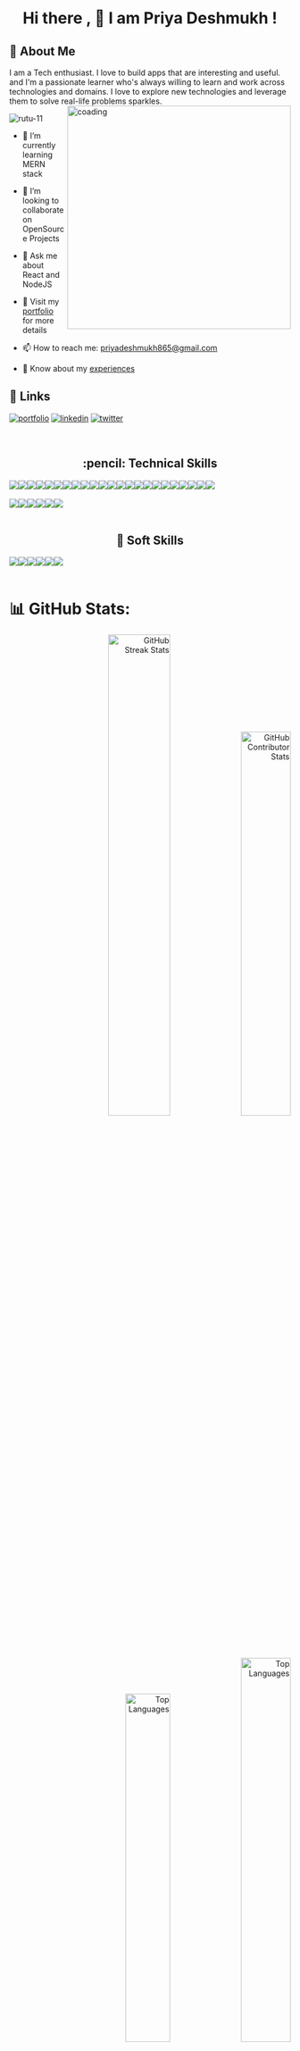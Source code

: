 
<h1 align="center">Hi there , 👋 I am Priya Deshmukh !</h1>

## 🚀 About Me
I am a Tech enthusiast. I love to build apps that are interesting and useful. and I'm a passionate learner who's always willing to learn and work across technologies and domains. I love to explore new technologies and leverage them to solve real-life problems sparkles.
<img align="right"  alt="coading" marginLeft="20px" width="400" height="400" src="https://cdn.dribbble.com/userupload/26889094/file/original-b78aa210ce37e92b670844decf2f2910.gif"/>
<p align="left"> <img src="https://komarev.com/ghpvc/?username=rutu-11&label=Profile%20views&color=0e75b6&style=flat" alt="rutu-11" /> </p>


- 🌱 I’m currently learning MERN stack

- 👯 I’m looking to collaborate on OpenSource Projects

- 💬 Ask me about React and NodeJS

- 💼 Visit my [portfolio](https://priyaportfolio-nine.vercel.app/) for more details

- 📫 How to reach me: [priyadeshmukh865@gmail.com](priyadeshmukh865@gmail.com)

- 📄 Know about my [experiences](https://drive.google.com/file/d/143dfV225lWiSEuqvRVv--eYMno1njKl8/view)



## 🔗 Links
[![portfolio](https://img.shields.io/badge/my_portfolio-000?style=for-the-badge&logo=ko-fi&logoColor=white)](https://priyaportfolio-nine.vercel.app/)
[![linkedin](https://img.shields.io/badge/linkedin-0A66C2?style=for-the-badge&logo=linkedin&logoColor=white)](https://www.linkedin.com/in/priya-deshmukh-29a759130/)
[![twitter](https://img.shields.io/badge/twitter-1DA1F2?style=for-the-badge&logo=twitter&logoColor=white)](https://twitter.com/priyades12)

<br/>

<h2 align='center'> :pencil: Technical Skills</h2>

<div align='center' style="display: flex;">
  <img src="https://img.shields.io/badge/HTML5-E34F26?style=for-the-badge&logo=html5&logoColor=white" />
  <img src="https://img.shields.io/badge/CSS3-1572B6?style=for-the-badge&logo=css3&logoColor=white" />
  <img src="https://img.shields.io/badge/JavaScript-323330?style=for-the-badge&logo=javascript&logoColor=F7DF1E" />
  <img src="https://img.shields.io/badge/React-20232A?style=for-the-badge&logo=react&logoColor=61DAFB" />
  <img src="https://img.shields.io/badge/Redux-593D88?style=for-the-badge&logo=redux&logoColor=white" />
  <img src="https://img.shields.io/badge/React_Router-CA4245?style=for-the-badge&logo=react-router&logoColor=white" />
  <img src="https://img.shields.io/badge/React%20Hook%20Form-%23EC5990.svg?style=for-the-badge&logo=reacthookform&logoColor=white" />  
  <img src="https://img.shields.io/badge/typescript-%23007ACC.svg?style=for-the-badge&logo=typescript&logoColor=white" />
  <img src="https://img.shields.io/badge/JWT-black?style=for-the-badge&logo=JSON%20web%20tokens" />
  <img src="https://img.shields.io/badge/Next.js-black?style=for-the-badge&logo=next.js&logoColor=white" />
  <img src="https://img.shields.io/badge/Node.js-43853D?style=for-the-badge&logo=node.js&logoColor=white" />
  <img src="https://img.shields.io/badge/Express.js-404D59?style=for-the-badge" />
  <img src="https://img.shields.io/badge/MongoDB-2e542d?style=for-the-badge&logo=mongodb&logoColor=white" />
  <img src="https://img.shields.io/badge/Java-0064FF?style=for-the-badge&logo=java&logoColor=black" />
  <img src="https://img.shields.io/badge/Socket.io-black?style=for-the-badge&logo=socket.io&badgeColor=010101" />
  <img src="https://img.shields.io/badge/Material--UI-0081CB?style=for-the-badge&logo=material-ui&logoColor=white" />
  <img src="https://img.shields.io/badge/Bootstrap-9400d3?style=for-the-badge&logo=bootstrap&logoColor=violet" />
  <img src="https://img.shields.io/badge/chakra-%234ED1C5.svg?style=for-the-badge&logo=chakraui&logoColor=white" />
  <img src="https://img.shields.io/badge/firebase-%23039BE5.svg?style=for-the-badge&logo=firebase&logoColor=white" />
  <img src="https://img.shields.io/badge/yarn-%232C8EBB.svg?style=for-the-badge&logo=yarn&logoColor=white" />
  <img src="https://img.shields.io/badge/vite-%23646CFF.svg?style=for-the-badge&logo=vite&logoColor=white" />
  <img src="https://img.shields.io/badge/figma-%23F24E1E.svg?style=for-the-badge&logo=figma&logoColor=white" />
  <img src="https://img.shields.io/badge/styled--components-DB7093?style=for-the-badge&logo=styled-components&logoColor=white" />  
</div>
<br/>
<div align='center' style="display: flex;">
  <img src="https://img.shields.io/badge/Visual%20Studio%20Code-0078d7.svg?style=for-the-badge&logo=visual-studio-code&logoColor=white" />
  <img src="https://img.shields.io/badge/GitHub-100000?style=for-the-badge&logo=github&logoColor=white" />
  <img src="https://img.shields.io/badge/Heroku-430098?style=for-the-badge&logo=heroku&logoColor=white" />
  <img src="https://img.shields.io/badge/Vercel-000000?style=for-the-badge&logo=vercel&logoColor=white" />
  <img src="https://img.shields.io/badge/netlify-%23000000.svg?style=for-the-badge&logo=netlify&logoColor=#00C7B7" />
  <img src="https://img.shields.io/badge/Postman-FF6C37?style=for-the-badge&logo=postman&logoColor=white" />
</div>
<br/>
<h2 align='center'> 🤝 Soft Skills</h2>
<div align='center' style="display: flex;">
<img src="https://img.shields.io/badge/Communication-0078d7.svg?style=for-the-badge&logo=communication&logoColor=white" />
  <img src="https://img.shields.io/badge/Problem%20Solving-100000?style=for-the-badge&logo=problemsolving&logoColor=white" />
  <img src="https://img.shields.io/badge/Team%20Work-430098?style=for-the-badge&logo=teamwork&logoColor=white" />
  <img src="https://img.shields.io/badge/Time%20Managment-000000?style=for-the-badge&logo=timemanagment&logoColor=white" />
  <img src="https://img.shields.io/badge/Adaptability-pink.svg?style=for-the-badge&logo=adaptability&logoColor=#00C7B7" />
  <img src="https://img.shields.io/badge/Continuous%20Learning-FF6C37?style=for-the-badge&logo=continuouslearning&logoColor=white" />
  </div>
</div>
<br/>

# 📊 GitHub Stats:
<!-- 
![](https://github-readme-stats.vercel.app/api?username=Rutu-11&theme=dracula&hide_border=false&include_all_commits=true&count_private=true )
![](https://github-readme-streak-stats.herokuapp.com/?user=Rutu-11&theme=dracula&hide_border=false) -->

<div display="flex" style="text-align: right;">
  <img  width="47%" src="https://github-readme-streak-stats.herokuapp.com/?user=deshmukh612&theme=onedark&hide_border=false" alt="GitHub Streak Stats">
 <img width="42%" src="https://github-readme-stats.vercel.app/api?username=deshmukh612&theme=onedark&hide_border=false&include_all_commits=false&count_private=false" alt="GitHub Contributor Stats">
 
</div>

<div display="flex" style="text-align: right;">
  <img   width="40%"  src="https://github-readme-stats.vercel.app/api/top-langs/?username=deshmukh612&theme=onedark&hide_border=false&include_all_commits=false&count_private=false&layout=compact" alt="Top Languages" >
 <img   width="42%"  src="https://github-contributor-stats.vercel.app/api?username=deshmukh612&limit=5&theme=onedark&combine_all_yearly_contributions=true" alt="Top Languages" >  
</div>



## 🏆 GitHub Trophies
<img img align="center" width="95%"  src="https://github-profile-trophy.vercel.app/?username=deshmukh612&theme=juicyfresh" alt="GitHub Profile Trophy" >


















